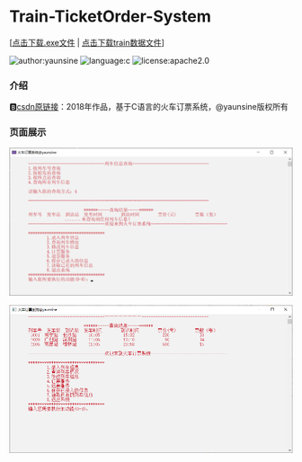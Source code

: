 # Train-TicketOrder-System
[[点击下载.exe文件](https://github.com/yaunsine/train-ticketorder-system/releases/download/v1.0.1-beta/trainOrderSys-v1.0.1-beta.exe) | [点击下载train数据文件](https://github.com/yaunsine/train-ticketorder-system/releases/download/v1.0.1-beta/train)]

![author:yaunsine](https://img.shields.io/badge/author-yaunsine-blue)
![language:c](https://img.shields.io/badge/language-c-orange)
![license:apache2.0](https://img.shields.io/badge/license-apache2.0-red)

### 介绍

🅱️[csdn原链接](https://blog.csdn.net/weixin_43792401/article/details/88602327#comments_27277723)：2018年作品，基于C语言的火车订票系统，@yaunsine版权所有

### 页面展示

![主图](https://github.com/yaunsine/train-ticketorder-system/blob/master/images/main.png?raw=true)

![](https://github.com/yaunsine/train-ticketorder-system/blob/master/images/query.png?raw=true)
